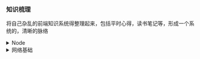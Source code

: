 ### 知识梳理
将自己杂乱的前端知识系统得整理起来，包括平时心得，读书笔记等，形成一个系统的，清晰的脉络

<details>
  <summary>Node</summary>

  -[x] [深入浅出Node.js](./node.js/index.md)
</details>

<details>
  <summary>网络基础</summary>

  -[x] [网络基础](./web/tier.md)
</details>